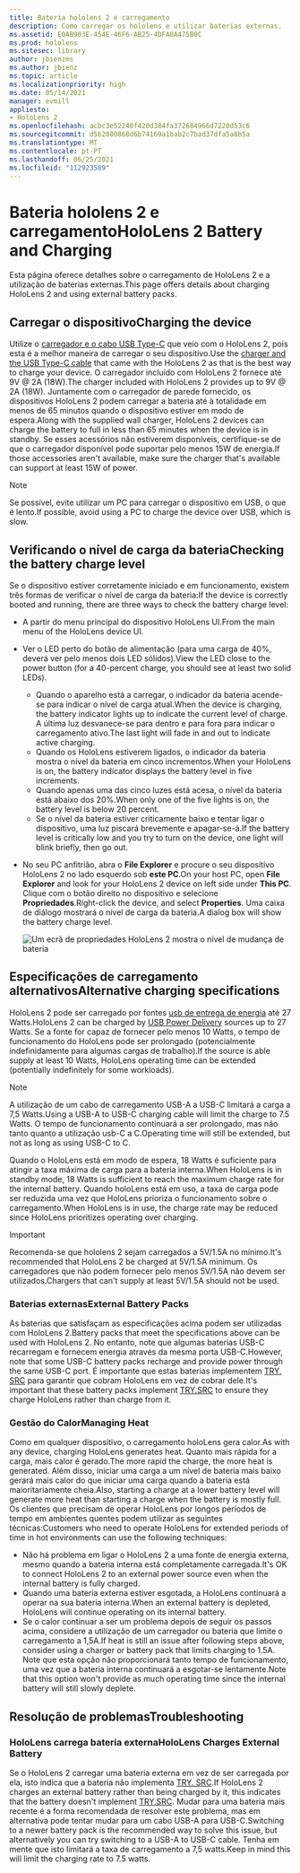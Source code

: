 ```yaml
---
title: Bateria hololens 2 e carregamento
description: Como carregar os hololens e utilizar baterias externas.
ms.assetid: E0AB903E-454E-46F6-AB25-4DFA0A475B0C
ms.prod: hololens
ms.sitesec: library
author: jbienzms
ms.author: jbienz
ms.topic: article
ms.localizationpriority: high
ms.date: 05/14/2021
manager: evmill
appliesto:
- HoloLens 2
ms.openlocfilehash: acbc3e52240f420d384fa372684966d7220d53c6
ms.sourcegitcommit: d5b2080868d6b74169a1bab2c7bad37dfa5a8b5a
ms.translationtype: MT
ms.contentlocale: pt-PT
ms.lasthandoff: 06/25/2021
ms.locfileid: "112923589"
---
```

# <a name="hololens-2-battery-and-charging"></a><span data-ttu-id="98317-103">Bateria hololens 2 e carregamento</span><span class="sxs-lookup"><span data-stu-id="98317-103">HoloLens 2 Battery and Charging</span></span>

<span data-ttu-id="98317-104">Esta página oferece detalhes sobre o carregamento de HoloLens 2 e a utilização de baterias externas.</span><span class="sxs-lookup"><span data-stu-id="98317-104">This page offers details about charging HoloLens 2 and using external battery packs.</span></span>

## <a name="charging-the-device"></a><span data-ttu-id="98317-105">Carregar o dispositivo</span><span class="sxs-lookup"><span data-stu-id="98317-105">Charging the device</span></span>

<span data-ttu-id="98317-106">Utilize o [carregador e o cabo USB Type-C](https://www.microsoft.com/en-us/p/microsoft-hololens-2-usb-c-charger-cable/8vj21f2z8pk5?rtc=1) que veio com o HoloLens 2, pois esta é a melhor maneira de carregar o seu dispositivo.</span><span class="sxs-lookup"><span data-stu-id="98317-106">Use the [charger and the USB Type-C cable](https://www.microsoft.com/en-us/p/microsoft-hololens-2-usb-c-charger-cable/8vj21f2z8pk5?rtc=1) that came with the HoloLens 2 as that is the best way to charge your device.</span></span> <span data-ttu-id="98317-107">O carregador incluído com HoloLens 2 fornece até 9V @ 2A (18W).</span><span class="sxs-lookup"><span data-stu-id="98317-107">The charger included with HoloLens 2 provides up to 9V @ 2A (18W).</span></span> <span data-ttu-id="98317-108">Juntamente com o carregador de parede fornecido, os dispositivos HoloLens 2 podem carregar a bateria até à totalidade em menos de 65 minutos quando o dispositivo estiver em modo de espera.</span><span class="sxs-lookup"><span data-stu-id="98317-108">Along with the supplied wall charger, HoloLens 2 devices can charge the battery to full in less than 65 minutes when the device is in standby.</span></span> <span data-ttu-id="98317-109">Se esses acessórios não estiverem disponíveis, certifique-se de que o carregador disponível pode suportar pelo menos 15W de energia.</span><span class="sxs-lookup"><span data-stu-id="98317-109">If those accessories aren't available, make sure the charger that's available can support at least 15W of power.</span></span>

> [!NOTE]
> <span data-ttu-id="98317-110">Se possível, evite utilizar um PC para carregar o dispositivo em USB, o que é lento.</span><span class="sxs-lookup"><span data-stu-id="98317-110">If possible, avoid using a PC to charge the device over USB, which is slow.</span></span>

## <a name="checking-the-battery-charge-level"></a><span data-ttu-id="98317-111">Verificando o nível de carga da bateria</span><span class="sxs-lookup"><span data-stu-id="98317-111">Checking the battery charge level</span></span>
<span data-ttu-id="98317-112">Se o dispositivo estiver corretamente iniciado e em funcionamento, existem três formas de verificar o nível de carga da bateria:</span><span class="sxs-lookup"><span data-stu-id="98317-112">If the device is correctly booted and running, there are three ways to check the battery charge level:</span></span>

- <span data-ttu-id="98317-113">A partir do menu principal do dispositivo HoloLens UI.</span><span class="sxs-lookup"><span data-stu-id="98317-113">From the main menu of the HoloLens device UI.</span></span>
- <span data-ttu-id="98317-114">Ver o LED perto do botão de alimentação (para uma carga de 40%, deverá ver pelo menos dois LED sólidos).</span><span class="sxs-lookup"><span data-stu-id="98317-114">View the LED close to the power button (for a 40-percent charge, you should see at least two solid LEDs).</span></span>
    - <span data-ttu-id="98317-115">Quando o aparelho está a carregar, o indicador da bateria acende-se para indicar o nível de carga atual.</span><span class="sxs-lookup"><span data-stu-id="98317-115">When the device is charging, the battery indicator lights up to indicate the current level of charge.</span></span>  <span data-ttu-id="98317-116">A última luz desvanece-se para dentro e para fora para indicar o carregamento ativo.</span><span class="sxs-lookup"><span data-stu-id="98317-116">The last light will fade in and out to indicate active charging.</span></span>
    - <span data-ttu-id="98317-117">Quando os HoloLens estiverem ligados, o indicador da bateria mostra o nível da bateria em cinco incrementos.</span><span class="sxs-lookup"><span data-stu-id="98317-117">When your HoloLens is on, the battery indicator displays the battery level in five increments.</span></span>
    - <span data-ttu-id="98317-118">Quando apenas uma das cinco luzes está acesa, o nível da bateria está abaixo dos 20%.</span><span class="sxs-lookup"><span data-stu-id="98317-118">When only one of the five lights is on, the battery level is below 20 percent.</span></span>
    - <span data-ttu-id="98317-119">Se o nível da bateria estiver criticamente baixo e tentar ligar o dispositivo, uma luz piscará brevemente e apagar-se-á.</span><span class="sxs-lookup"><span data-stu-id="98317-119">If the battery level is critically low and you try to turn on the device, one light will blink briefly, then go out.</span></span>
- <span data-ttu-id="98317-120">No seu PC anfitrião, abra o **File Explorer** e procure o seu dispositivo HoloLens 2 no lado esquerdo sob **este PC**.</span><span class="sxs-lookup"><span data-stu-id="98317-120">On your host PC, open **File Explorer** and look for your HoloLens 2 device on left side under **This PC**.</span></span> <span data-ttu-id="98317-121">Clique com o botão direito no dispositivo e selecione **Propriedades**.</span><span class="sxs-lookup"><span data-stu-id="98317-121">Right-click the device, and select **Properties**.</span></span> <span data-ttu-id="98317-122">Uma caixa de diálogo mostrará o nível de carga da bateria.</span><span class="sxs-lookup"><span data-stu-id="98317-122">A dialog box will show the battery charge level.</span></span>

   ![Um ecrã de propriedades HoloLens 2 mostra o nível de mudança de bateria](images/ResetRecovery2.png)

## <a name="alternative-charging-specifications"></a><span data-ttu-id="98317-124">Especificações de carregamento alternativos</span><span class="sxs-lookup"><span data-stu-id="98317-124">Alternative charging specifications</span></span>

<span data-ttu-id="98317-125">HoloLens 2 pode ser carregado por fontes [usb de entrega de energia](https://www.usb.org/usb-charger-pd) até 27 Watts.</span><span class="sxs-lookup"><span data-stu-id="98317-125">HoloLens 2 can be charged by [USB Power Delivery](https://www.usb.org/usb-charger-pd) sources up to 27 Watts.</span></span> <span data-ttu-id="98317-126">Se a fonte for capaz de fornecer pelo menos 10 Watts, o tempo de funcionamento do HoloLens pode ser prolongado (potencialmente indefinidamente para algumas cargas de trabalho).</span><span class="sxs-lookup"><span data-stu-id="98317-126">If the source is able supply at least 10 Watts, HoloLens operating time can be extended (potentially indefinitely for some workloads).</span></span> 

> [!NOTE]
> <span data-ttu-id="98317-127">A utilização de um cabo de carregamento USB-A a USB-C limitará a carga a 7,5 Watts.</span><span class="sxs-lookup"><span data-stu-id="98317-127">Using a USB-A to USB-C charging cable will limit the charge to 7.5 Watts.</span></span> <span data-ttu-id="98317-128">O tempo de funcionamento continuará a ser prolongado, mas não tanto quanto a utilização usb-C a C.</span><span class="sxs-lookup"><span data-stu-id="98317-128">Operating time will still be extended, but not as long as using USB-C to C.</span></span>

<span data-ttu-id="98317-129">Quando o HoloLens está em modo de espera, 18 Watts é suficiente para atingir a taxa máxima de carga para a bateria interna.</span><span class="sxs-lookup"><span data-stu-id="98317-129">When HoloLens is in standby mode, 18 Watts is sufficient to reach the maximum charge rate for the internal battery.</span></span> <span data-ttu-id="98317-130">Quando holoLens está em uso, a taxa de carga pode ser reduzida uma vez que HoloLens prioriza o funcionamento sobre o carregamento.</span><span class="sxs-lookup"><span data-stu-id="98317-130">When HoloLens is in use, the charge rate may be reduced since HoloLens prioritizes operating over charging.</span></span>

> [!IMPORTANT]
> <span data-ttu-id="98317-131">Recomenda-se que hololens 2 sejam carregados a 5V/1.5A no mínimo.</span><span class="sxs-lookup"><span data-stu-id="98317-131">It's recommended that HoloLens 2 be charged at 5V/1.5A minimum.</span></span> <span data-ttu-id="98317-132">Os carregadores que não podem fornecer pelo menos 5V/1.5A não devem ser utilizados.</span><span class="sxs-lookup"><span data-stu-id="98317-132">Chargers that can't supply at least 5V/1.5A should not be used.</span></span> 

### <a name="external-battery-packs"></a><span data-ttu-id="98317-133">Baterias externas</span><span class="sxs-lookup"><span data-stu-id="98317-133">External Battery Packs</span></span>

<span data-ttu-id="98317-134">As baterias que satisfaçam as especificações acima podem ser utilizadas com HoloLens 2.</span><span class="sxs-lookup"><span data-stu-id="98317-134">Battery packs that meet the specifications above can be used with HoloLens 2.</span></span> <span data-ttu-id="98317-135">No entanto, note que algumas baterias USB-C recarregam e fornecem energia através da mesma porta USB-C.</span><span class="sxs-lookup"><span data-stu-id="98317-135">However, note that some USB-C battery packs recharge and provide power through the same USB-C port.</span></span> <span data-ttu-id="98317-136">É importante que estas baterias implementem [TRY. SRC](https://usb.org/document-library/usb-type-cr-cable-and-connector-specification-revision-20) para garantir que cobram HoloLens em vez de cobrar dele.</span><span class="sxs-lookup"><span data-stu-id="98317-136">It's important that these battery packs implement [TRY.SRC](https://usb.org/document-library/usb-type-cr-cable-and-connector-specification-revision-20) to ensure they charge HoloLens rather than charge from it.</span></span> 

### <a name="managing-heat"></a><span data-ttu-id="98317-137">Gestão do Calor</span><span class="sxs-lookup"><span data-stu-id="98317-137">Managing Heat</span></span>

<span data-ttu-id="98317-138">Como em qualquer dispositivo, o carregamento holoLens gera calor.</span><span class="sxs-lookup"><span data-stu-id="98317-138">As with any device, charging HoloLens generates heat.</span></span> <span data-ttu-id="98317-139">Quanto mais rápida for a carga, mais calor é gerado.</span><span class="sxs-lookup"><span data-stu-id="98317-139">The more rapid the charge, the more heat is generated.</span></span> <span data-ttu-id="98317-140">Além disso, iniciar uma carga a um nível de bateria mais baixo gerará mais calor do que iniciar uma carga quando a bateria está maioritariamente cheia.</span><span class="sxs-lookup"><span data-stu-id="98317-140">Also, starting a charge at a lower battery level will generate more heat than starting a charge when the battery is mostly full.</span></span> <span data-ttu-id="98317-141">Os clientes que precisam de operar HoloLens por longos períodos de tempo em ambientes quentes podem utilizar as seguintes técnicas:</span><span class="sxs-lookup"><span data-stu-id="98317-141">Customers who need to operate HoloLens for extended periods of time in hot environments can use the following techniques:</span></span>

- <span data-ttu-id="98317-142">Não há problema em ligar o HoloLens 2 a uma fonte de energia externa, mesmo quando a bateria interna está completamente carregada.</span><span class="sxs-lookup"><span data-stu-id="98317-142">It's OK to connect HoloLens 2 to an external power source even when the internal battery is fully charged.</span></span>
- <span data-ttu-id="98317-143">Quando uma bateria externa estiver esgotada, a HoloLens continuará a operar na sua bateria interna.</span><span class="sxs-lookup"><span data-stu-id="98317-143">When an external battery is depleted, HoloLens will continue operating on its internal battery.</span></span>    
- <span data-ttu-id="98317-144">Se o calor continuar a ser um problema depois de seguir os passos acima, considere a utilização de um carregador ou bateria que limite o carregamento a 1,5A.</span><span class="sxs-lookup"><span data-stu-id="98317-144">If heat is still an issue after following steps above, consider using a charger or battery pack that limits charging to 1.5A.</span></span> <span data-ttu-id="98317-145">Note que esta opção não proporcionará tanto tempo de funcionamento, uma vez que a bateria interna continuará a esgotar-se lentamente.</span><span class="sxs-lookup"><span data-stu-id="98317-145">Note that this option won't provide as much operating time since the internal battery will still slowly deplete.</span></span>

## <a name="troubleshooting"></a><span data-ttu-id="98317-146">Resolução de problemas</span><span class="sxs-lookup"><span data-stu-id="98317-146">Troubleshooting</span></span>


### <a name="hololens-charges-external-battery"></a><span data-ttu-id="98317-147">HoloLens carrega bateria externa</span><span class="sxs-lookup"><span data-stu-id="98317-147">HoloLens Charges External Battery</span></span>
<span data-ttu-id="98317-148">Se o HoloLens 2 carregar uma bateria externa em vez de ser carregada por ela, isto indica que a bateria não implementa [TRY. SRC](https://usb.org/document-library/usb-type-cr-cable-and-connector-specification-revision-20).</span><span class="sxs-lookup"><span data-stu-id="98317-148">If HoloLens 2 charges an external battery rather than being charged by it, this indicates that the battery doesn't implement [TRY.SRC](https://usb.org/document-library/usb-type-cr-cable-and-connector-specification-revision-20).</span></span> <span data-ttu-id="98317-149">Mudar para uma bateria mais recente é a forma recomendada de resolver este problema, mas em alternativa pode tentar mudar para um cabo USB-A para USB-C.</span><span class="sxs-lookup"><span data-stu-id="98317-149">Switching to a newer battery pack is the recommended way to solve this issue, but alternatively you can try switching to a USB-A to USB-C cable.</span></span> <span data-ttu-id="98317-150">Tenha em mente que isto limitará a taxa de carregamento a 7,5 watts.</span><span class="sxs-lookup"><span data-stu-id="98317-150">Keep in mind this will limit the charging rate to 7.5 watts.</span></span>
